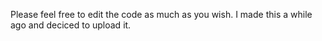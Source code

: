 Please feel free to edit the code as much as you wish. I made this a while ago and deciced to upload it.
